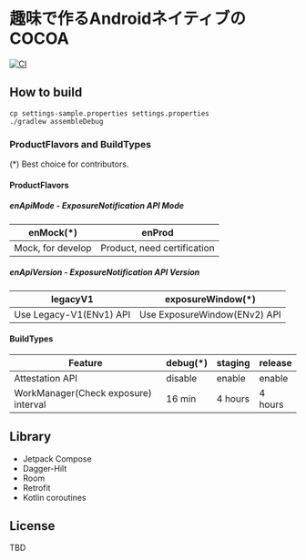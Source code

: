 # 趣味で作るAndroidネイティブのCOCOA

[![CI](https://github.com/keiji/cocoa-android/actions/workflows/CI.yml/badge.svg?branch=main)](https://github.com/keiji/cocoa-android/actions/workflows/CI.yml)


## How to build

```
cp settings-sample.properties settings.properties 
./gradlew assembleDebug
```

### ProductFlavors and BuildTypes

(*) Best choice for contributors.

#### ProductFlavors

##### enApiMode - ExposureNotification API Mode
|  enMock(*)  |  enProd  |
| ---- | ---- |
|  Mock, for develop  |  Product, need certification  |

##### enApiVersion - ExposureNotification API Version
|  legacyV1  |  exposureWindow(*)  |
| ---- | ---- |
|  Use Legacy-V1(ENv1) API  |  Use ExposureWindow(ENv2) API  |

#### BuildTypes

|  Feature  |  debug(*)  |  staging  | release  |
| ---- | ---- | ---- | ---- |
|  Attestation API  |  disable  |  enable  |  enable  |
|  WorkManager(Check exposure) interval  |  16 min  |  4 hours  |  4 hours  |


## Library

 * Jetpack Compose
 * Dagger-Hilt
 * Room
 * Retrofit
 * Kotlin coroutines


## License

TBD
